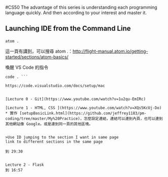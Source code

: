 #CS50 
The advantage of this series is understanding each programming language quickly. And then according to your interest and master it.

 
## Launching IDE from the Command Line

`atom .` 

這一頁有講到，可以搜尋 atom .：http://flight-manual.atom.io/getting-started/sections/atom-basics/

喚醒 VS Code 的指令
```
code . ```

https://code.visualstudio.com/docs/setup/mac


[Lecture 0 - Git](https://www.youtube.com/watch?v=1u2qu-EmIRc)

[Lecture 1 - HTML, CSS ](https://www.youtube.com/watch?v=XQs5KcUj-Do)
* 實作 [setupBasicLink.html](https://github.com/jeffrey1183/pm-coding/tree/master/My%20Practice)，怎麼設定連結，連結可以連到內頁，也可以連到其他網站像 Google。或是連到同一頁的其他區塊。


>Use ID jumping to the section I want in same page
link to different sections in the same page

到 29:30


Lecture 2 - Flask
到 16:57

